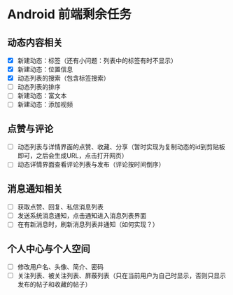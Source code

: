 # Android 前端剩余任务

## 动态内容相关

- [x] 新建动态：标签（还有小问题：列表中的标签有时不显示）
- [x] 新建动态：位置信息
- [x] 动态列表的搜索（包含标签搜索）
- [ ] 动态列表的排序
- [ ] 新建动态：富文本
- [ ] 新建动态：添加视频

## 点赞与评论

- [ ] 动态列表与详情界面的点赞、收藏、分享（暂时实现为复制动态的id到剪贴板即可，之后会生成URL，点击打开网页）
- [ ] 动态详情界面查看评论列表与发布（评论按时间倒序）

## 消息通知相关

- [ ] 获取点赞、回复、私信消息列表
- [ ] 发送系统消息通知，点击通知进入消息列表界面
- [ ] 在有新消息时，刷新消息列表并通知（如何实现？）

## 个人中心与个人空间

- [ ] 修改用户名、头像、简介、密码
- [ ] 关注列表、被关注列表、屏蔽列表（只在当前用户为自己时显示，否则只显示发布的帖子和收藏的帖子）
